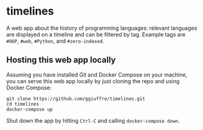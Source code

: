 # timelines

A web app about the history of programming languages: relevant languages are displayed on a timeline and can be filtered by tag. Example tags are `#OOP`, `#web`, `#Python`, and `#zero-indexed`.



## Hosting this web app locally

Assuming you have installed Git and Docker Compose on your machine, you can serve this web app locally by just cloning the repo and using Docker Compose:

```
git clone https://github.com/ggiuffre/timelines.git
cd timelines
docker-compose up
```

Shut down the app by hitting `Ctrl-C` and calling `docker-compose down`.
